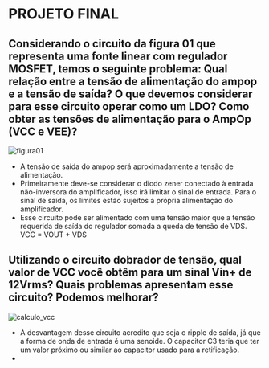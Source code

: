 # PROJETO FINAL
## Considerando o circuito da figura 01 que representa uma fonte linear com regulador MOSFET, temos o seguinte problema: Qual relação entre a tensão de alimentação do ampop e a tensão de saída? O que devemos considerar para esse circuito operar como um LDO? Como obter as tensões de alimentação para o AmpOp (VCC e VEE)?
![figura01](https://github.com/alvesotavio21/ELN22104_2020_2/blob/prof-lohmann-Alunos_01/Ot%C3%A1vio%20Alves/Imagens%20projeto%20final/image.png)
- A tensão de saída do ampop será aproximadamente a tensão de alimentação. 
- Primeiramente deve-se considerar o diodo zener conectado à entrada não-inversora do amplificador, isso irá limitar o sinal de entrada. Para o sinal de saída, os limites estão sujeitos a própria alimentação do amplificador.
- Esse circuito pode ser alimentado com uma tensão maior que a tensão requerida de saída do regulador somada a queda de tensão de VDS. VCC = VOUT + VDS
## Utilizando o circuito dobrador de tensão, qual valor de VCC você obtêm para um sinal Vin+ de 12Vrms? Quais problemas apresentam esse circuito? Podemos melhorar?
![calculo_vcc](https://github.com/alvesotavio21/ELN22104_2020_2/blob/prof-lohmann-Alunos_01/Ot%C3%A1vio%20Alves/Imagens%20projeto%20final/calculo%20vcc.png)
- A desvantagem desse circuito acredito que seja o ripple de saída, já que a forma de onda de entrada é uma senoide. O capacitor C3 teria que ter um valor próximo ou similar ao capacitor usado para a retificação.
- 
